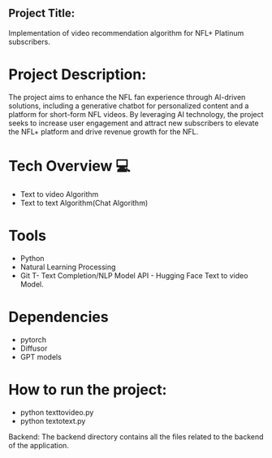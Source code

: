 ## Project Title: 
Implementation of video recommendation algorithm for NFL+ Platinum subscribers.

# Project Description: 
The project aims to enhance the NFL fan experience through AI-driven solutions, including a generative chatbot for personalized content and a platform for short-form NFL videos. By leveraging AI technology, the project seeks to increase user engagement and attract new subscribers to elevate the NFL+ platform and drive revenue growth for the NFL.

# Tech Overview 💻
- Text to video Algorithm
- Text to text Algorithm(Chat Algorithm)

# Tools
- Python
- Natural Learning Processing
- Git
T- Text Completion/NLP Model API - Hugging Face Text to video Model.

# Dependencies 
- pytorch
- Diffusor
- GPT models

# How to run the project:

- python texttovideo.py
- python textotext.py

Backend:
The backend directory contains all the files related to the backend of the application.


